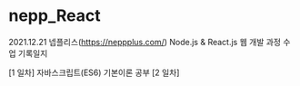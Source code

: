 # nepp_React
 
 2021.12.21 넵플리스(https://neppplus.com/) 
 Node.js & React.js 웹 개발 과정 수업 기록일지
 
 [1 일차] 자바스크립트(ES6) 기본이론 공부
 [2 일차] 
